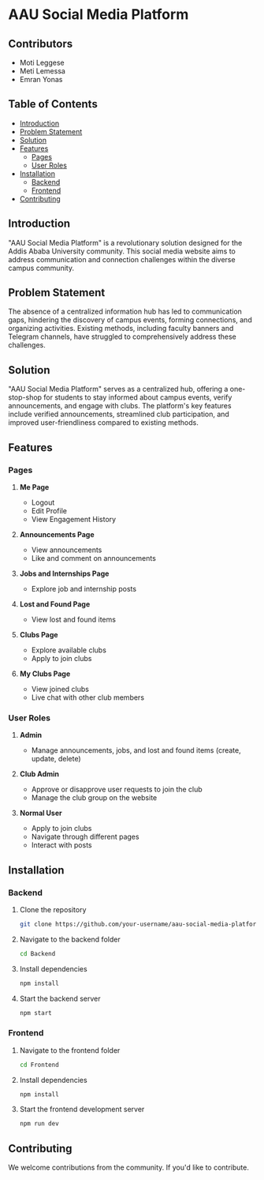 # AAU Social Media Platform

## Contributors

- Moti Leggese
- Meti Lemessa
- Emran Yonas

## Table of Contents
- [Introduction](#introduction)
- [Problem Statement](#problem-statement)
- [Solution](#solution)
- [Features](#features)
  - [Pages](#pages)
  - [User Roles](#user-roles)
- [Installation](#installation)
  - [Backend](#backend)
  - [Frontend](#frontend)
- [Contributing](#contributing)

## Introduction

"AAU Social Media Platform" is a revolutionary solution designed for the Addis Ababa University community. This social media website aims to address communication and connection challenges within the diverse campus community.

## Problem Statement

The absence of a centralized information hub has led to communication gaps, hindering the discovery of campus events, forming connections, and organizing activities. Existing methods, including faculty banners and Telegram channels, have struggled to comprehensively address these challenges.

## Solution

"AAU Social Media Platform" serves as a centralized hub, offering a one-stop-shop for students to stay informed about campus events, verify announcements, and engage with clubs. The platform's key features include verified announcements, streamlined club participation, and improved user-friendliness compared to existing methods.

## Features

### Pages

1. **Me Page**
   - Logout
   - Edit Profile
   - View Engagement History

2. **Announcements Page**
   - View announcements
   - Like and comment on announcements

3. **Jobs and Internships Page**
   - Explore job and internship posts

4. **Lost and Found Page**
   - View lost and found items

5. **Clubs Page**
   - Explore available clubs
   - Apply to join clubs

6. **My Clubs Page**
   - View joined clubs
   - Live chat with other club members

### User Roles

1. **Admin**
   - Manage announcements, jobs, and lost and found items (create, update, delete)

2. **Club Admin**
   - Approve or disapprove user requests to join the club
   - Manage the club group on the website

3. **Normal User**
   - Apply to join clubs
   - Navigate through different pages
   - Interact with posts

## Installation

### Backend
1. Clone the repository
   ```bash
   git clone https://github.com/your-username/aau-social-media-platform.git
   ```

2. Navigate to the backend folder
   ```bash
   cd Backend
   ```

3. Install dependencies
   ```bash
   npm install
   ```

4. Start the backend server
   ```bash
   npm start
   ```

### Frontend
1. Navigate to the frontend folder
   ```bash
   cd Frontend
   ```

2. Install dependencies
   ```bash
   npm install
   ```

3. Start the frontend development server
   ```bash
   npm run dev
   ```

## Contributing

We welcome contributions from the community. If you'd like to contribute.




